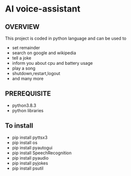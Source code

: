 # AI voice-assistant
## OVERVIEW

This project is coded in python language and can be used to
* set remainder
* search on google and wikipedia
* tell a joke
* inform you about cpu and battery usage 
* play a song
* shutdown,restart,logout
* and many more

## PREREQUISITE
* python3.8.3
* python libraries

## To install
* pip install pyttsx3
* pip install os
* pip install pyautogui
* pip install SpeechRecognition
* pip install pyaudio
* pip install pyjokes
* pip install psutil


